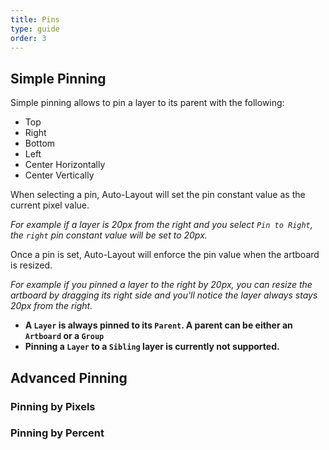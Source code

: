 ```yaml
---
title: Pins
type: guide
order: 3
---
```


## Simple Pinning

Simple pinning allows to pin a layer to its parent with the following:

* Top
* Right
* Bottom
* Left
* Center Horizontally
* Center Vertically

When selecting a pin, Auto-Layout will set the pin constant value as the current pixel value.  

*For example if a layer is 20px from the right and you select `Pin to Right`, the `right` pin constant value will be set to 20px.*

Once a pin is set, Auto-Layout will enforce the pin value when the artboard is resized.  

*For example if you pinned a layer to the right by 20px, you can resize the artboard by dragging its right side and you'll notice the layer always stays 20px from the right.*

* **A `Layer` is always pinned to its `Parent`. A parent can be either an `Artboard` or a `Group`**
* **Pinning a `Layer` to a `Sibling` layer is currently not supported.**

## Advanced Pinning

### Pinning by Pixels

### Pinning by Percent
